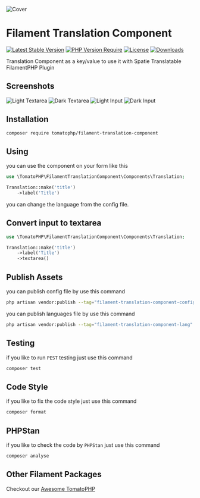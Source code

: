 ![Cover](https://raw.githubusercontent.com/tomatophp/filament-translation-component/master/arts/3x1io-tomato-translation-component.jpg)

# Filament Translation Component

[![Latest Stable Version](https://poser.pugx.org/tomatophp/filament-translation-component/version.svg)](https://packagist.org/packages/tomatophp/filament-translation-component)
[![PHP Version Require](http://poser.pugx.org/tomatophp/filament-translation-component/require/php)](https://packagist.org/packages/tomatophp/filament-translation-component)
[![License](https://poser.pugx.org/tomatophp/filament-translation-component/license.svg)](https://packagist.org/packages/tomatophp/filament-translation-component)
[![Downloads](https://poser.pugx.org/tomatophp/filament-translation-component/d/total.svg)](https://packagist.org/packages/tomatophp/filament-translation-component)

Translation Component as a key/value to use it with Spatie Translatable FilamentPHP Plugin

## Screenshots

![Light Textarea](https://raw.githubusercontent.com/tomatophp/filament-translation-component/master/arts/textarea-light.png)
![Dark Textarea](https://raw.githubusercontent.com/tomatophp/filament-translation-component/master/arts/textarea-dark.png)
![Light Input](https://raw.githubusercontent.com/tomatophp/filament-translation-component/master/arts/input-light.png)
![Dark Input](https://raw.githubusercontent.com/tomatophp/filament-translation-component/master/arts/input-dark.png)


## Installation

```bash
composer require tomatophp/filament-translation-component
```

## Using

you can use the component on your form like this

```php
use \TomatoPHP\FilamentTranslationComponent\Components\Translation;

Translation::make('title')
    ->label('Title')
```

you can change the language from the config file.

## Convert input to textarea

```php
use \TomatoPHP\FilamentTranslationComponent\Components\Translation;

Translation::make('title')
    ->label('Title')
    ->textarea()
```



## Publish Assets

you can publish config file by use this command

```bash
php artisan vendor:publish --tag="filament-translation-component-config"
```

you can publish languages file by use this command

```bash
php artisan vendor:publish --tag="filament-translation-component-lang"
```


## Testing

if you like to run `PEST` testing just use this command

```bash
composer test
```

## Code Style

if you like to fix the code style just use this command

```bash
composer format
```

## PHPStan

if you like to check the code by `PHPStan` just use this command

```bash
composer analyse
```

## Other Filament Packages

Checkout our [Awesome TomatoPHP](https://github.com/tomatophp/awesome)

